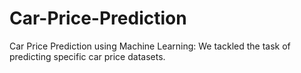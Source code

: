 # Car-Price-Prediction
Car Price Prediction using Machine Learning: We tackled the task of predicting specific car price datasets.
